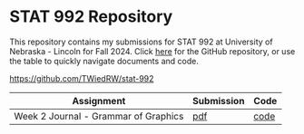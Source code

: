 # STAT 992 Repository

This repository contains my submissions for STAT 992 at University of Nebraska - Lincoln for Fall 2024. Click [here](https://github.com/TWiedRW/stat-992) for the GitHub repository, or use the table to quickly navigate documents and code.

https://github.com/TWiedRW/stat-992


| Assignment                           | Submission | Code     |
|--------------------------------------|------------|----------|
| Week 2 Journal - Grammar of Graphics | [pdf]()    | [code]() |
